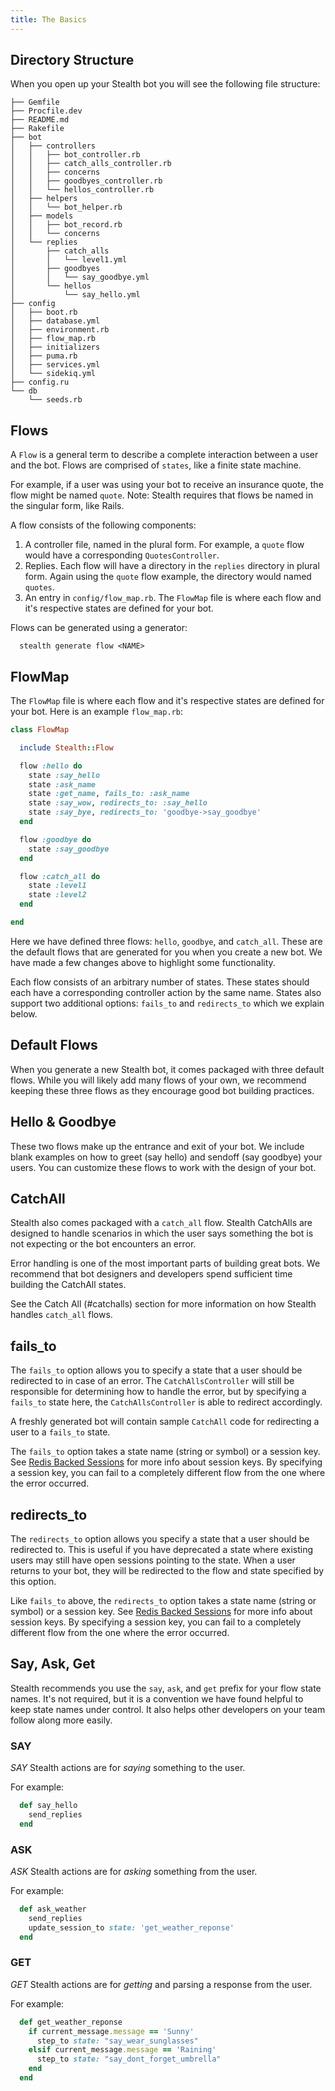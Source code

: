 ```yaml
---
title: The Basics
---
```


## Directory Structure

When you open up your Stealth bot you will see the following file structure:

```
├── Gemfile
├── Procfile.dev
├── README.md
├── Rakefile
├── bot
│   ├── controllers
│   │   ├── bot_controller.rb
│   │   ├── catch_alls_controller.rb
│   │   ├── concerns
│   │   ├── goodbyes_controller.rb
│   │   └── hellos_controller.rb
│   ├── helpers
│   │   └── bot_helper.rb
│   ├── models
│   │   ├── bot_record.rb
│   │   └── concerns
│   └── replies
│       ├── catch_alls
│       │   └── level1.yml
│       ├── goodbyes
│       │   └── say_goodbye.yml
│       └── hellos
│           └── say_hello.yml
├── config
│   ├── boot.rb
│   ├── database.yml
│   ├── environment.rb
│   ├── flow_map.rb
│   ├── initializers
│   ├── puma.rb
│   ├── services.yml
│   └── sidekiq.yml
├── config.ru
└── db
    └── seeds.rb
```

## Flows

A `Flow` is a general term to describe a complete interaction between a user and the bot. Flows are comprised of `states`, like a finite state machine.

For example, if a user was using your bot to receive an insurance quote, the flow might be named `quote`. Note: Stealth requires that flows be named in the singular form, like Rails.

A flow consists of the following components:

1. A controller file, named in the plural form. For example, a `quote` flow would have a corresponding `QuotesController`.
2. Replies. Each flow will have a directory in the `replies` directory in plural form. Again using the `quote` flow example, the directory would named `quotes`.
3. An entry in `config/flow_map.rb`. The `FlowMap` file is where each flow and it's respective states are defined for your bot.

Flows can be generated using a generator:

```
  stealth generate flow <NAME>
```

## FlowMap

The `FlowMap` file is where each flow and it's respective states are defined for your bot. Here is an example `flow_map.rb`:

```ruby
class FlowMap

  include Stealth::Flow

  flow :hello do
    state :say_hello
    state :ask_name
    state :get_name, fails_to: :ask_name
    state :say_wow, redirects_to: :say_hello
    state :say_bye, redirects_to: 'goodbye->say_goodbye'
  end

  flow :goodbye do
    state :say_goodbye
  end

  flow :catch_all do
    state :level1
    state :level2
  end

end
```

Here we have defined three flows: `hello`, `goodbye`, and `catch_all`. These are the default flows that are generated for you when you create a new bot. We have made a few changes above to highlight some functionality.

Each flow consists of an arbitrary number of states. These states should each have a corresponding controller action by the same name. States also support two additional options: `fails_to` and `redirects_to` which we explain below.

## Default Flows

When you generate a new Stealth bot, it comes packaged with three default flows. While you will likely add many flows of your own, we recommend keeping these three flows as they encourage good bot building practices.

## Hello & Goodbye

These two flows make up the entrance and exit of your bot. We include blank examples on how to greet (say hello) and sendoff (say goodbye) your users. You can customize these flows to work with the design of your bot.

## CatchAll

Stealth also comes packaged with a `catch_all` flow. Stealth CatchAlls are designed to handle scenarios in which the user says something the bot is not expecting or the bot encounters an error.

Error handling is one of the most important parts of building great bots. We recommend that bot designers and developers spend sufficient time building the CatchAll states.

See the Catch All (#catchalls) section for more information on how Stealth handles `catch_all` flows.

## fails_to

The `fails_to` option allows you to specify a state that a user should be redirected to in case of an error. The `CatchAllsController` will still be responsible for determining how to handle the error, but by specifying a `fails_to` state here, the `CatchAllsController` is able to redirect accordingly.

A freshly generated bot will contain sample `CatchAll` code for redirecting a user to a `fails_to` state.

The `fails_to` option takes a state name (string or symbol) or a session key. See [Redis Backed Sessions](#sessions.redis_backed_sessions) for more info about session keys. By specifying a session key, you can fail to a completely different flow from the one where the error occurred.

## redirects_to

The `redirects_to` option allows you specify a state that a user should be redirected to. This is useful if you have deprecated a state where existing users may still have open sessions pointing to the state. When a user returns to your bot, they will be redirected to the flow and state specified by this option.

Like `fails_to` above, the `redirects_to` option takes a state name (string or symbol) or a session key. See [Redis Backed Sessions](#sessions.redis_backed_sessions) for more info about session keys. By specifying a session key, you can fail to a completely different flow from the one where the error occurred.

## Say, Ask, Get

Stealth recommends you use the `say`, `ask`, and `get` prefix for your flow state names. It's not required, but it is a convention we have found helpful to keep state names under control. It also helps other developers on your team follow along more easily.

### SAY

*SAY* Stealth actions are for _saying_ something to the user.

For example:

```ruby
  def say_hello
    send_replies
  end
```

### ASK

*ASK* Stealth actions are for _asking_ something from the user.

For example:

```ruby
  def ask_weather
    send_replies
    update_session_to state: 'get_weather_reponse'
  end
```

### GET

*GET* Stealth actions are for _getting_ and parsing a response from the user.

For example:

```ruby
  def get_weather_reponse
    if current_message.message == 'Sunny'
      step_to state: "say_wear_sunglasses"
    elsif current_message.message == 'Raining'
      step_to state: "say_dont_forget_umbrella"
    end
  end
```
